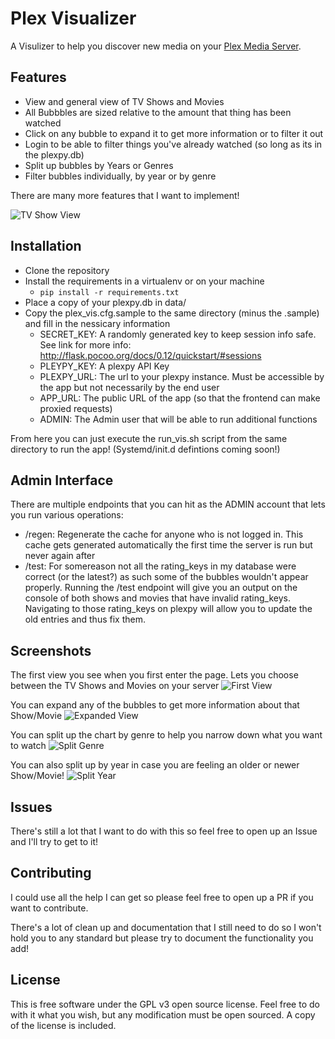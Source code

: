 # Plex Visualizer

A Visulizer to help you discover new media on your [Plex Media Server](https://plex.tv).

## Features

* View and general view of TV Shows and Movies
* All Bubbbles are sized relative to the amount that thing has been watched
* Click on any bubble to expand it to get more information or to filter it out
* Login to be able to filter things you've already watched (so long as its in the plexpy.db)
* Split up bubbles by Years or Genres
* Filter bubbles individually, by year or by genre

There are many more features that I want to implement!

![TV Show View](http://i.imgur.com/Jg8U7cB.png)

## Installation

* Clone the repository
* Install the requirements in a virtualenv or on your machine
    * `pip install -r requirements.txt`
* Place a copy of your plexpy.db in data/
* Copy the plex_vis.cfg.sample to the same directory (minus the .sample) and fill in the nessicary information
    * SECRET_KEY: A randomly generated key to keep session info safe. See link for more info: http://flask.pocoo.org/docs/0.12/quickstart/#sessions
    * PLEYPY_KEY: A plexpy API Key
    * PLEXPY_URL: The url to your plexpy instance. Must be accessible by the app but not necessarily by the end user
    * APP_URL: The public URL of the app (so that the frontend can make proxied requests)
    * ADMIN: The Admin user that will be able to run additional functions

From here you can just execute the run_vis.sh script from the same directory to run the app! (Systemd/init.d defintions coming soon!)

## Admin Interface
There are multiple endpoints that you can hit as the ADMIN account that lets you run various operations:
* /regen: Regenerate the cache for anyone who is not logged in. This cache gets generated automatically the first time the server is run but never again after
* /test: For somereason not all the rating_keys in my database were correct (or the latest?) as such some of the bubbles wouldn't appear properly. Running the /test endpoint will give you an output on the console of both shows and movies that have invalid rating_keys. Navigating to those rating_keys on plexpy will  allow you to update the old entries and thus fix them.

## Screenshots
The first view you see when you first enter the page. Lets you choose between the TV Shows and Movies on your server
![First View](http://i.imgur.com/Wl4yXJY.png)

You can expand any of the bubbles to get more information about that Show/Movie
![Expanded View](http://i.imgur.com/aO7coeh.png)

You can split up the chart by genre to help you narrow down what you want to watch
![Split Genre](http://i.imgur.com/IIYb1GU.png)

You can also split up by year in case you are feeling an older or newer Show/Movie!
![Split Year](http://i.imgur.com/r7bhHmm.png)

## Issues

There's still a lot that I want to do with this so feel free to open up an Issue and I'll try to get to it!

## Contributing

I could use all the help I can get so please feel free to open up a PR if you want to contribute.

There's a lot of clean up and documentation that I still need to do so I won't hold you to any standard but please try to document the functionality you add!

## License

This is free software under the GPL v3 open source license. Feel free to do with it what you wish, but any modification must be open sourced. A copy of the license is included.
